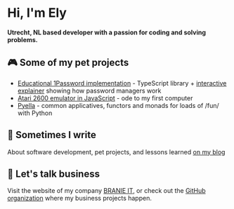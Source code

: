 # Hi, I'm Ely

**Utrecht, NL based developer with a passion for coding and solving problems.**

## 🎮 Some of my pet projects

- [Educational 1Password implementation](https://github.com/edeckers/lib1password-unofficial) - TypeScript library + [interactive explainer](https://passwords.lgtm.it) showing how password managers work
- [Atari 2600 emulator in JavaScript](https://github.com/edeckers/atari2600-2025) - ode to my first computer
- [Pyella](https://github.com/edeckers/pyella) - common applicatives, functors and monads for loads of /fun/ with Python

## 📝 Sometimes I write

About software development, pet projects, and lessons learned [on my blog](https://medium.branie.it)

## 💼 Let's talk business

Visit the website of my company [BRANIE IT](https://branie.it), or check out the [GitHub organization](https://github.com/branie-it) where my business projects happen.
